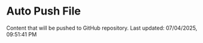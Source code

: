 # Auto Push File

Content that will be pushed to GitHub repository.
Last updated: 07/04/2025, 09:51:41 PM